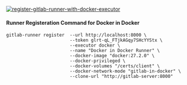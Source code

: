 [![register-gitlab-runner-with-docker-executor](https://img.youtube.com/vi/Rvh7OZbDJ_o/0.jpg)](https://www.youtube.com/2koljDo0M70?v=Rvh7OZbDJ_o)

#### Runner Registeration Command for Docker in Docker
```
gitlab-runner register  --url http://localhost:8000 \
                        --token glrt-qL_FTjkAGqy7SHcYYStx \
                        --executor docker \
                        --name "Docker in Docker Runner" \
                        --docker-image "docker:27.2.0" \
                        --docker-privileged \
                        --docker-volumes "/certs/client" \
                        --docker-network-mode "gitlab-in-docker" \
                        --clone-url "http://gitlab-server:8000"
```
